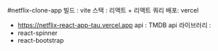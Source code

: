 #netflix-clone-app
 빌드 : vite
 스택 : 리액트 + 리액트 쿼리 
 배포: vercel
- https://netflix-react-app-tau.vercel.app
 api : TMDB api 
 라이브러리 :
- react-spinner
- react-bootstrap
